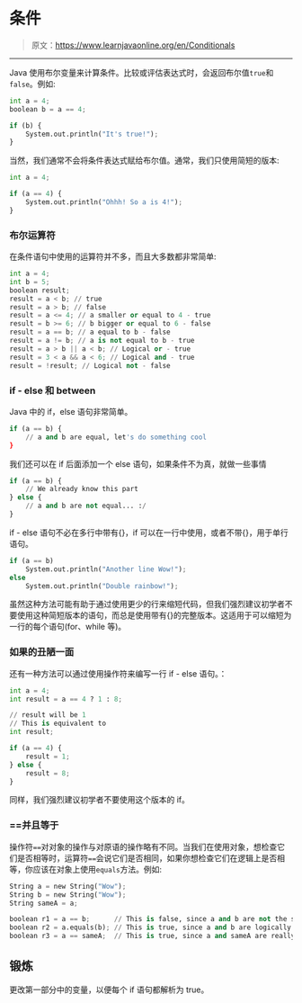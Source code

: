 # 条件

> 原文：<https://www.learnjavaonline.org/en/Conditionals>

* * *

Java 使用布尔变量来计算条件。比较或评估表达式时，会返回布尔值`true`和`false`。例如:

```py
int a = 4;
boolean b = a == 4;

if (b) {
    System.out.println("It's true!");
} 
```

当然，我们通常不会将条件表达式赋给布尔值。通常，我们只使用简短的版本:

```py
int a = 4;

if (a == 4) {
    System.out.println("Ohhh! So a is 4!");
} 
```

### 布尔运算符

在条件语句中使用的运算符并不多，而且大多数都非常简单:

```py
int a = 4;
int b = 5;
boolean result;
result = a < b; // true
result = a > b; // false
result = a <= 4; // a smaller or equal to 4 - true
result = b >= 6; // b bigger or equal to 6 - false
result = a == b; // a equal to b - false
result = a != b; // a is not equal to b - true
result = a > b || a < b; // Logical or - true
result = 3 < a && a < 6; // Logical and - true
result = !result; // Logical not - false 
```

### if - else 和 between

Java 中的 if，else 语句非常简单。

```py
if (a == b) {
    // a and b are equal, let's do something cool
} 
```

我们还可以在 if 后面添加一个 else 语句，如果条件不为真，就做一些事情

```py
if (a == b) {
    // We already know this part
} else {
    // a and b are not equal... :/
} 
```

if - else 语句不必在多行中带有{}，if 可以在一行中使用，或者不带{}，用于单行语句。

```py
if (a == b)
    System.out.println("Another line Wow!");
else
    System.out.println("Double rainbow!"); 
```

虽然这种方法可能有助于通过使用更少的行来缩短代码，但我们强烈建议初学者不要使用这种简短版本的语句，而总是使用带有{}的完整版本。这适用于可以缩短为一行的每个语句(for、while 等)。

### 如果的丑陋一面

还有一种方法可以通过使用操作符来编写一行 if - else 语句。：

```py
int a = 4;
int result = a == 4 ? 1 : 8;

// result will be 1
// This is equivalent to
int result;

if (a == 4) {
    result = 1;
} else {
    result = 8;
} 
```

同样，我们强烈建议初学者不要使用这个版本的 if。

### ==并且等于

操作符`==`对对象的操作与对原语的操作略有不同。当我们在使用对象，想检查它们是否相等时，运算符`==`会说它们是否相同，如果你想检查它们在逻辑上是否相等，你应该在对象上使用`equals`方法。例如:

```py
String a = new String("Wow");
String b = new String("Wow");
String sameA = a;

boolean r1 = a == b;      // This is false, since a and b are not the same object
boolean r2 = a.equals(b); // This is true, since a and b are logically equals
boolean r3 = a == sameA;  // This is true, since a and sameA are really the same object 
```

## 锻炼

更改第一部分中的变量，以便每个 if 语句都解析为 true。